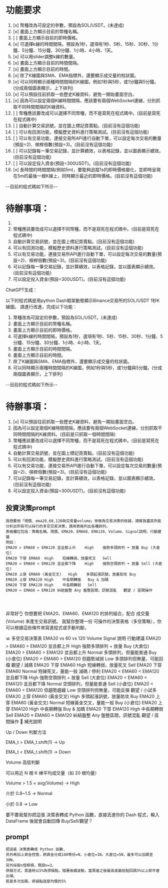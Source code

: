 
# 功能要求
1. [x] 幣種改為可設定的參數，預設為SOL/USDT。(未達成)
2. [x] 畫面上方顯示目前的幣種名稱。
3. [ ] 畫面上方顯示目前的即時價格。
4. [x] 可選擇k線的時間間隔，預設為1秒，選項有1秒、5秒、15秒、30秒、1分鐘、5分鐘、15分鐘、30分鐘、1小時、4小時、1天。
5. [x] 可以用slider調整k線的數量。
6. [x] 畫面上方顯示目前的時間間隔。
7. [x] 畫面上方顯示目前的時間。
8. [x] 除了K線圖與SMA、EMA指標外，還要顯示成交量的柱狀圖。
9. [x] 可以同時顯示兩種時間間隔的K線圖，例如1秒與5秒，或1分鐘與5分鐘。(分成兩個圖表顯示，上下排列)
10. [x] 可以預設往前抓取一些歷史K線資料，避免一開始畫面空白。
11. [x] 因為可以設定兩個K線時間間隔，應該要有兩個WebSocket連線，分別抓取不同時間間隔的K線資料。
12. [ ] 幣種應該要改成可以選擇不同幣種，而不是寫死在程式碼中。(目前是寫死在程式碼中)
13. [ ] 自動計算交易訊號，並在圖上標記買賣點。(目前沒有這個功能)
14. [ ] 可以有回測功能，模擬歷史資料進行策略測試。(目前沒有這個功能)
15. [ ] 可以有交易功能，連接交易所API進行自動下單，可以設定每次交易的數量(預設=2)、槓桿倍數(預設=3)。(目前沒有這個功能)
16. [ ] 可以記錄每一筆交易記錄，並計算績效，以表格記錄，並以圖表顯示績效。(目前沒有這個功能)
17. [ ] 可以設定投入資金(預設=300USDT)。(目前沒有這個功能)
18. [x] 長時間的時間間隔(例如5m)，要能夠追蹤1s的即時價格變化，並即時呈現在5m的最後一根K線上，同時顯示最近的即時價格。(目前沒有這個功能)


--目前的程式碼如下所示--

# 待辦事項：
1. 
3. 幣種應該要改成可以選擇不同幣種，而不是寫死在程式碼中。(目前是寫死在程式碼中)
4. 自動計算交易訊號，並在圖上標記買賣點。(目前沒有這個功能)
5. 可以有回測功能，模擬歷史資料進行策略測試。(目前沒有這個功能)
6. 可以有交易功能，連接交易所API進行自動下單，可以設定每次交易的數量(預設=2)、槓桿倍數(預設=3)。(目前沒有這個功能)
7. 可以記錄每一筆交易記錄，並計算績效，以表格記錄，並以圖表顯示績效。(目前沒有這個功能)
8. 可以設定投入資金(預設=300USDT)。(目前沒有這個功能)




ChatGPT生成：


以下的程式碼是用python Dash框架動態顯示Binance交易所的SOL/USDT 1秒K線圖。
請進行改進，完成以下功能：
1. 幣種改為可設定的參數，預設為SOL/USDT。(未達成)
2. 畫面上方顯示目前的幣種名稱。
3. 畫面上方顯示目前的即時價格。
4. 可選擇k線的時間間隔，預設為1秒，選項有1秒、5秒、15秒、30秒、1分鐘、5分鐘、15分鐘、30分鐘、1小時、4小時、1天。
5. 畫面上方顯示目前的時間間隔。
6. 畫面上方顯示目前的時間。
7. 除了K線圖與SMA、EMA指標外，還要顯示成交量的柱狀圖。
8. 可以同時顯示兩種時間間隔的K線圖，例如1秒與5秒，或1分鐘與5分鐘。(分成兩個圖表顯示，上下排列)

--目前的程式碼如下所示--

# 待辦事項：
1. [x] 可以預設往前抓取一些歷史K線資料，避免一開始畫面空白。
2. 因為可以設定兩個K線時間間隔，應該要有兩個WebSocket連線，分別抓取不同時間間隔的K線資料。(目前是只抓取一個時間間隔)
3. 幣種應該要改成可以選擇不同幣種，而不是寫死在程式碼中。(目前是寫死在程式碼中)
4. 自動計算交易訊號，並在圖上標記買賣點。(目前沒有這個功能)
5. 可以有回測功能，模擬歷史資料進行策略測試。(目前沒有這個功能)
6. 可以有交易功能，連接交易所API進行自動下單，可以設定每次交易的數量(預設=2)、槓桿倍數(預設=3)。(目前沒有這個功能)
7. 可以記錄每一筆交易記錄，並計算績效，以表格記錄，並以圖表顯示績效。(目前沒有這個功能)
8. 可以設定投入資金(預設=300USDT)。(目前沒有這個功能)

## 投資決策prompt
```text
我想要用「現價、ema20,60,120與交易量volume」來做為交易決策的依據，請幫我盡其所能分析出所有可以採行的多空交易決策，請用表格列出各種排列。
表格欄位包括：策略名稱、現價、EMA20、EMA60、EMA120、Volume、Signal說明、行動建議
例如：
EMA20 > EMA60 > EMA120 並且都上升	High	強勢多頭排列 + 放量	Buy (大倉位)
EMA20 下穿 EMA60	High	短線轉弱，放量死叉	Sell
EMA20 < EMA60 < EMA120 並且都下降	High	強勢空頭排列 + 放量	Sell (大倉位)
EMA20 上穿 EMA60 (黃金交叉)	High	多頭起漲訊號，放量助攻	Buy
EMA20 上穿 EMA120	High	中長期轉強	Buy & 加碼
EMA20 下穿 EMA120	High	中長期轉弱	Sell
EMA20 ≈ EMA60 ≈ EMA120 糾結盤整	Any	盤整區間，訊號混亂	觀望 / 區間操作




```

非常好👌
你想要把 EMA20、EMA60、EMA120 的排列組合，配合 成交量 (Volume) 來產生交易訊號。
我幫你整理一份 可操作的決策表格（多空策略），你可以根據這些條件來寫進程式或手動判斷。

📊 多空交易決策表
EMA20 vs 60 vs 120	Volume	Signal 說明	行動建議
EMA20 > EMA60 > EMA120 並且都上升	High	強勢多頭排列 + 放量	Buy (大倉位)
EMA20 > EMA60 > EMA120 並且都上升	Normal	多頭排列，但量能普通	Buy (小倉位)
EMA20 > EMA60 > EMA120 但趨勢減弱	Low	多頭排列但無量，可能回檔	觀望 / 減碼
EMA20 下穿 EMA60	High	短線轉弱，放量死叉	Sell
EMA20 下穿 EMA60	Normal	短線死叉，量能一般	減碼 / 停利
EMA20 < EMA60 < EMA120 並且都下降	High	強勢空頭排列 + 放量	Sell (大倉位)
EMA20 < EMA60 < EMA120 並且都下降	Normal	空頭排列，但量能普通	Sell (小倉位)
EMA20 < EMA60 < EMA120 但趨勢趨緩	Low	空頭排列但無量，可能反彈	觀望 / 小試多
EMA20 上穿 EMA60 (黃金交叉)	High	多頭起漲訊號，放量助攻	Buy
EMA20 上穿 EMA60 (黃金交叉)	Normal	短線黃金交叉，量能一般	Buy (小倉位)
EMA20 上穿 EMA120	High	中長期轉強	Buy & 加碼
EMA20 下穿 EMA120	High	中長期轉弱	Sell
EMA20 ≈ EMA60 ≈ EMA120 糾結盤整	Any	盤整區間，訊號混亂	觀望 / 區間操作
📌 補充說明

Up / Down 判斷方法

EMA_t > EMA_t.shift(1) → Up

EMA_t < EMA_t.shift(1) → Down

Volume 高低判斷

可以用近 N 根 K 棒平均成交量（如 20 根均量）

Volume > 1.5 × avg(Volume) → High

介於 0.8~1.5 → Normal

小於 0.8 → Low

要不要我幫你把這張 決策表轉成 Python 函數，直接丟進你的 Dash 程式，輸入 DataFrame 後就會自動回傳 Buy/Sell/觀望？


## prompt
```text
把這張 決策表轉成 Python 函數, 
另外再加上資金控管，將資金分成100等份=N，小倉位=1N，大倉位=5N，最多可以加碼至30N，
另外採取n倍桿槓，預設n=3，
停損方式，買進時以5%為停損點，隨著後續波動，當買進之後最高或最低點回調3%以上即平倉出場。
若是多次加碼，停損點就是均價的5%
```